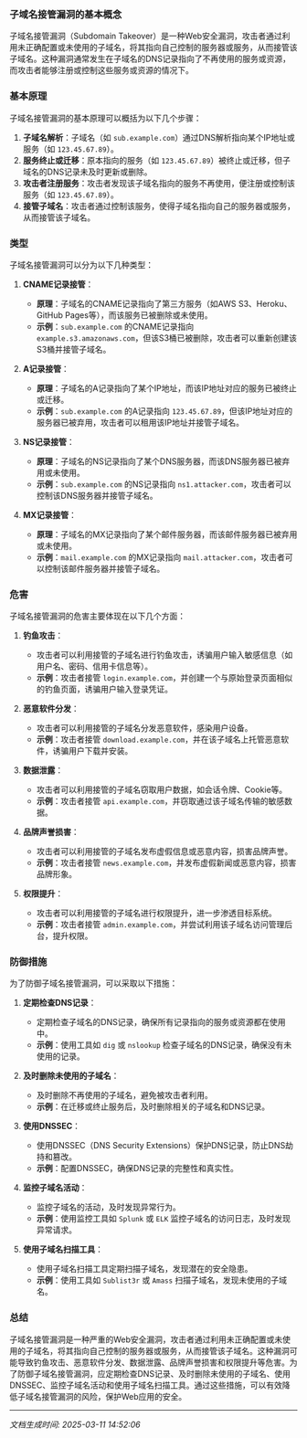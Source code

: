 ### 子域名接管漏洞的基本概念

子域名接管漏洞（Subdomain Takeover）是一种Web安全漏洞，攻击者通过利用未正确配置或未使用的子域名，将其指向自己控制的服务器或服务，从而接管该子域名。这种漏洞通常发生在子域名的DNS记录指向了不再使用的服务或资源，而攻击者能够注册或控制这些服务或资源的情况下。

### 基本原理

子域名接管漏洞的基本原理可以概括为以下几个步骤：

1. **子域名解析**：子域名（如 `sub.example.com`）通过DNS解析指向某个IP地址或服务（如 `123.45.67.89`）。
2. **服务终止或迁移**：原本指向的服务（如 `123.45.67.89`）被终止或迁移，但子域名的DNS记录未及时更新或删除。
3. **攻击者注册服务**：攻击者发现该子域名指向的服务不再使用，便注册或控制该服务（如 `123.45.67.89`）。
4. **接管子域名**：攻击者通过控制该服务，使得子域名指向自己的服务器或服务，从而接管该子域名。

### 类型

子域名接管漏洞可以分为以下几种类型：

1. **CNAME记录接管**：
   - **原理**：子域名的CNAME记录指向了第三方服务（如AWS S3、Heroku、GitHub Pages等），而该服务已被删除或未使用。
   - **示例**：`sub.example.com` 的CNAME记录指向 `example.s3.amazonaws.com`，但该S3桶已被删除，攻击者可以重新创建该S3桶并接管子域名。

2. **A记录接管**：
   - **原理**：子域名的A记录指向了某个IP地址，而该IP地址对应的服务已被终止或迁移。
   - **示例**：`sub.example.com` 的A记录指向 `123.45.67.89`，但该IP地址对应的服务器已被弃用，攻击者可以租用该IP地址并接管子域名。

3. **NS记录接管**：
   - **原理**：子域名的NS记录指向了某个DNS服务器，而该DNS服务器已被弃用或未使用。
   - **示例**：`sub.example.com` 的NS记录指向 `ns1.attacker.com`，攻击者可以控制该DNS服务器并接管子域名。

4. **MX记录接管**：
   - **原理**：子域名的MX记录指向了某个邮件服务器，而该邮件服务器已被弃用或未使用。
   - **示例**：`mail.example.com` 的MX记录指向 `mail.attacker.com`，攻击者可以控制该邮件服务器并接管子域名。

### 危害

子域名接管漏洞的危害主要体现在以下几个方面：

1. **钓鱼攻击**：
   - 攻击者可以利用接管的子域名进行钓鱼攻击，诱骗用户输入敏感信息（如用户名、密码、信用卡信息等）。
   - **示例**：攻击者接管 `login.example.com`，并创建一个与原始登录页面相似的钓鱼页面，诱骗用户输入登录凭证。

2. **恶意软件分发**：
   - 攻击者可以利用接管的子域名分发恶意软件，感染用户设备。
   - **示例**：攻击者接管 `download.example.com`，并在该子域名上托管恶意软件，诱骗用户下载并安装。

3. **数据泄露**：
   - 攻击者可以利用接管的子域名窃取用户数据，如会话令牌、Cookie等。
   - **示例**：攻击者接管 `api.example.com`，并窃取通过该子域名传输的敏感数据。

4. **品牌声誉损害**：
   - 攻击者可以利用接管的子域名发布虚假信息或恶意内容，损害品牌声誉。
   - **示例**：攻击者接管 `news.example.com`，并发布虚假新闻或恶意内容，损害品牌形象。

5. **权限提升**：
   - 攻击者可以利用接管的子域名进行权限提升，进一步渗透目标系统。
   - **示例**：攻击者接管 `admin.example.com`，并尝试利用该子域名访问管理后台，提升权限。

### 防御措施

为了防御子域名接管漏洞，可以采取以下措施：

1. **定期检查DNS记录**：
   - 定期检查子域名的DNS记录，确保所有记录指向的服务或资源都在使用中。
   - **示例**：使用工具如 `dig` 或 `nslookup` 检查子域名的DNS记录，确保没有未使用的记录。

2. **及时删除未使用的子域名**：
   - 及时删除不再使用的子域名，避免被攻击者利用。
   - **示例**：在迁移或终止服务后，及时删除相关的子域名和DNS记录。

3. **使用DNSSEC**：
   - 使用DNSSEC（DNS Security Extensions）保护DNS记录，防止DNS劫持和篡改。
   - **示例**：配置DNSSEC，确保DNS记录的完整性和真实性。

4. **监控子域名活动**：
   - 监控子域名的活动，及时发现异常行为。
   - **示例**：使用监控工具如 `Splunk` 或 `ELK` 监控子域名的访问日志，及时发现异常请求。

5. **使用子域名扫描工具**：
   - 使用子域名扫描工具定期扫描子域名，发现潜在的安全隐患。
   - **示例**：使用工具如 `Sublist3r` 或 `Amass` 扫描子域名，发现未使用的子域名。

### 总结

子域名接管漏洞是一种严重的Web安全漏洞，攻击者通过利用未正确配置或未使用的子域名，将其指向自己控制的服务器或服务，从而接管该子域名。这种漏洞可能导致钓鱼攻击、恶意软件分发、数据泄露、品牌声誉损害和权限提升等危害。为了防御子域名接管漏洞，应定期检查DNS记录、及时删除未使用的子域名、使用DNSSEC、监控子域名活动和使用子域名扫描工具。通过这些措施，可以有效降低子域名接管漏洞的风险，保护Web应用的安全。

---

*文档生成时间: 2025-03-11 14:52:06*






















